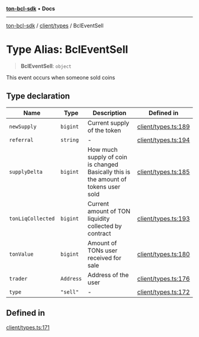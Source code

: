 [**ton-bcl-sdk**](../../../README.md) • **Docs**

***

[ton-bcl-sdk](../../../README.md) / [client/types](../README.md) / BclEventSell

# Type Alias: BclEventSell

> **BclEventSell**: `object`

This event occurs when someone sold coins

## Type declaration

| Name | Type | Description | Defined in |
| ------ | ------ | ------ | ------ |
| `newSupply` | `bigint` | Current supply of the token | [client/types.ts:189](https://github.com/ton-fun-tech/ton-bcl-sdk/blob/0bba482950e2b0c3c4571bd8d4571c35b1dd45d1/src/client/types.ts#L189) |
| `referral` | `string` | - | [client/types.ts:194](https://github.com/ton-fun-tech/ton-bcl-sdk/blob/0bba482950e2b0c3c4571bd8d4571c35b1dd45d1/src/client/types.ts#L194) |
| `supplyDelta` | `bigint` | How much supply of coin is changed Basically this is the amount of tokens user sold | [client/types.ts:185](https://github.com/ton-fun-tech/ton-bcl-sdk/blob/0bba482950e2b0c3c4571bd8d4571c35b1dd45d1/src/client/types.ts#L185) |
| `tonLiqCollected` | `bigint` | Current amount of TON liquidity collected by contract | [client/types.ts:193](https://github.com/ton-fun-tech/ton-bcl-sdk/blob/0bba482950e2b0c3c4571bd8d4571c35b1dd45d1/src/client/types.ts#L193) |
| `tonValue` | `bigint` | Amount of TONs user received for sale | [client/types.ts:180](https://github.com/ton-fun-tech/ton-bcl-sdk/blob/0bba482950e2b0c3c4571bd8d4571c35b1dd45d1/src/client/types.ts#L180) |
| `trader` | `Address` | Address of the user | [client/types.ts:176](https://github.com/ton-fun-tech/ton-bcl-sdk/blob/0bba482950e2b0c3c4571bd8d4571c35b1dd45d1/src/client/types.ts#L176) |
| `type` | `"sell"` | - | [client/types.ts:172](https://github.com/ton-fun-tech/ton-bcl-sdk/blob/0bba482950e2b0c3c4571bd8d4571c35b1dd45d1/src/client/types.ts#L172) |

## Defined in

[client/types.ts:171](https://github.com/ton-fun-tech/ton-bcl-sdk/blob/0bba482950e2b0c3c4571bd8d4571c35b1dd45d1/src/client/types.ts#L171)
